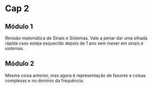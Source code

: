 # Cap 2

## Módulo 1

Revisão matemática de Sinais e Sistemas. Vale a penar dar uma olhada rápida caso esteja esquecido depois de 1 ano sem 
mexer em sinais e sistemas.

## Módulo 2

Mesma coisa anterior, mas agora é representação de fasores e coisas complexas e no domínio da frequência.